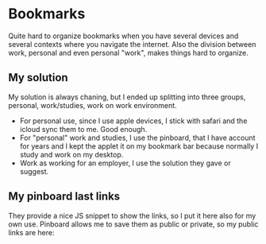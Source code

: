 # Bookmarks

Quite hard to organize bookmarks when you have several devices and several contexts where you navigate the internet. Also the division between work, personal and even personal "work", makes things hard to organize. 

## My solution 

My solution is always chaning, but I ended up splitting into three groups, personal, work/studies, work on work environment. 

* For personal use, since I use apple devices, I stick with safari and the icloud sync them to me. Good enough. 
* For "personal" work and studies, I use the pinboard, that I have account for years and I kept the applet it on my bookmark bar because normally I study and work on my desktop. 
* Work as working for an employer, I use the solution they gave or suggest. 

## My pinboard last links

They provide a nice JS snippet to show the links, so I put it here also for my own use. Pinboard allows me to save them as public or private, so my public links are here:

<script language="javascript" src="http://pinboard.in//widgets/v1/linkroll/?user=recsky&count=50"></script>

